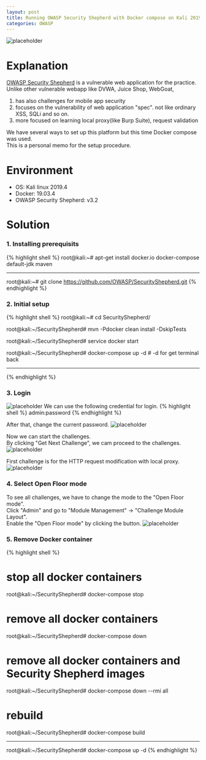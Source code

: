 ```yaml
---
layout: post
title: Running OWASP Security Shepherd with Docker compose on Kali 2019.4
categories: OWASP
---
```


![placeholder](https://media.githubusercontent.com/media/inar1/inar1.github.io/master/public/images/general/ss.png)

# Explanation
<a href="https://github.com/OWASP/SecurityShepherd">OWASP Security Shepherd</a> is a vulnerable web application for the practice.<br>
Unlike other vulnerable webapp like DVWA, Juice Shop, WebGoat,
1. has also challenges for mobile app security 
2. focuses on the vulnerability of web application "spec". not like ordinary XSS, SQLi and so on.
3. more focused on learning local proxy(like Burp Suite), request validation

We have several ways to set up this platform but this time Docker compose was used.<br>
This is a personal memo for the setup procedure.

# Environment
* OS: Kali linux 2019.4
* Docker: 19.03.4
* OWASP Security Shepherd: v3.2

# Solution
### 1. Installing prerequisits
{% highlight shell %}
root@kali:~# apt-get install docker.io docker-compose default-jdk maven

---

root@kali:~# git clone https://github.com/OWASP/SecurityShepherd.git
{% endhighlight %}

### 2. Initial setup
{% highlight shell %}
root@kali:~# cd SecurityShepherd/

root@kali:~/SecurityShepherd# mvn -Pdocker clean install -DskipTests

root@kali:~/SecurityShepherd# service docker start

root@kali:~/SecurityShepherd# docker-compose up -d # -d for get terminal back

---
{% endhighlight %}

### 3. Login
![placeholder](https://media.githubusercontent.com/media/inar1/inar1.github.io/master/public/images/2019-12-17/2019-12-17-15-06-15.png)
We can use the following credential for login.
{% highlight shell %}
admin:password
{% endhighlight %}

After that, change the current password.
![placeholder](https://media.githubusercontent.com/media/inar1/inar1.github.io/master/public/images/2019-12-17/2019-12-17-15-06-43.png)

Now we can start the challenges.<br>
By clicking "Get Next Challenge", we cam proceed to the challenges.
![placeholder](https://media.githubusercontent.com/media/inar1/inar1.github.io/master/public/images/2019-12-17/2019-12-17-14-52-30.png)

First challenge is for the HTTP request modification with local proxy.
![placeholder](https://media.githubusercontent.com/media/inar1/inar1.github.io/master/public/images/2019-12-17/2019-12-17-15-25-29.png)

### 4. Select Open Floor mode
To see all challenges, we have to change the mode to the "Open Floor mode".<br>
Click "Admin" and go to "Module Management" -> "Challenge Module Layout".<br>
Enable the "Open Floor mode" by clicking the button.
![placeholder](https://media.githubusercontent.com/media/inar1/inar1.github.io/master/public/images/2019-12-17/2019-12-17-22-43-33.png)

### 5. Remove Docker container
{% highlight shell %}
# stop all docker containers
root@kali:~/SecurityShepherd# docker-compose stop

# remove all docker containers
root@kali:~/SecurityShepherd# docker-compose down

# remove all docker containers and Security Shepherd images
root@kali:~/SecurityShepherd# docker-compose down --rmi all

# rebuild
root@kali:~/SecurityShepherd# docker-compose build

---

root@kali:~/SecurityShepherd# docker-compose up -d
{% endhighlight %}
